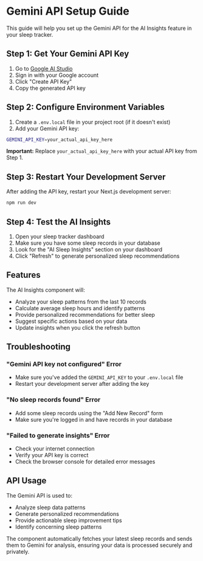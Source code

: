 # Gemini API Setup Guide

This guide will help you set up the Gemini API for the AI Insights feature in your sleep tracker.

## Step 1: Get Your Gemini API Key

1. Go to [Google AI Studio](https://makersuite.google.com/app/apikey)
2. Sign in with your Google account
3. Click "Create API Key"
4. Copy the generated API key

## Step 2: Configure Environment Variables

1. Create a `.env.local` file in your project root (if it doesn't exist)
2. Add your Gemini API key:

```bash
GEMINI_API_KEY=your_actual_api_key_here
```

**Important:** Replace `your_actual_api_key_here` with your actual API key from Step 1.

## Step 3: Restart Your Development Server

After adding the API key, restart your Next.js development server:

```bash
npm run dev
```

## Step 4: Test the AI Insights

1. Open your sleep tracker dashboard
2. Make sure you have some sleep records in your database
3. Look for the "AI Sleep Insights" section on your dashboard
4. Click "Refresh" to generate personalized sleep recommendations

## Features

The AI Insights component will:

- Analyze your sleep patterns from the last 10 records
- Calculate average sleep hours and identify patterns
- Provide personalized recommendations for better sleep
- Suggest specific actions based on your data
- Update insights when you click the refresh button

## Troubleshooting

### "Gemini API key not configured" Error
- Make sure you've added the `GEMINI_API_KEY` to your `.env.local` file
- Restart your development server after adding the key

### "No sleep records found" Error
- Add some sleep records using the "Add New Record" form
- Make sure you're logged in and have records in your database

### "Failed to generate insights" Error
- Check your internet connection
- Verify your API key is correct
- Check the browser console for detailed error messages

## API Usage

The Gemini API is used to:
- Analyze sleep data patterns
- Generate personalized recommendations
- Provide actionable sleep improvement tips
- Identify concerning sleep patterns

The component automatically fetches your latest sleep records and sends them to Gemini for analysis, ensuring your data is processed securely and privately.
